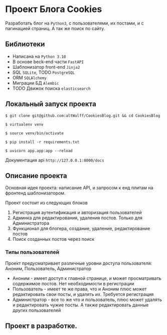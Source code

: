 # Проект Блога Cookies
Разработать блог на `Python3`, с пользователями, их постами, и с пагинацией страниц. А так же поиск по сайту.

## Библиотеки
- Написана на `Python 3.10`
- В основе beck-end части `FastAPI`
- Шаблонизатор front-end `Jinja2`
- SQL `SQLite`, TODO `PostgreSQL`
- ORM `SQLAlchemy`
- Миграции БД `Alembic`
- TODO Движок поиска `elasticsearch`

## Локальный запуск проекта
`$ git clone git@github.com:altWulff/CookiesBlog.git && cd CookiesBlog`

`$ virtualenv venv`

`$ source venv/bin/activate`

`$ pip install -r requirements.txt`

`$ uvicorn app.app:app --reload`

Документация api `http://127.0.0.1:8000/docs`

## Описание проекта
Основная идея проекта: написание API, и запросом к енд плитам на фронтенд шаблонизатором.

Проект состоит из следующих блоков

1. Регистрация аутентификация и авторизация пользователей
2. Админка для редактирования, удаления постов. Только для Администратора
3. Функционал для блогера, создание, удаление, редактирование постов
4. Поиск созданных постов через поиск 

### Типы пользователей
Проект предусматривает различные уровни доступа пользователя: Аноним, Пользователь, Администратор
- Аноним - имеет доступ к главной странице, и может просматривать содержимое постов. Нет необходимости в регистрации
- Пользователь - имеет те же права, что и Аноним плюс может редактировать свои посты, и удалять их. Требуется регистрация
- Администратор - все то же что и пользователь, плюс может удалять и редактировать чужие посты. А также редактировать данные других пользователей

## Проект в разработке.


